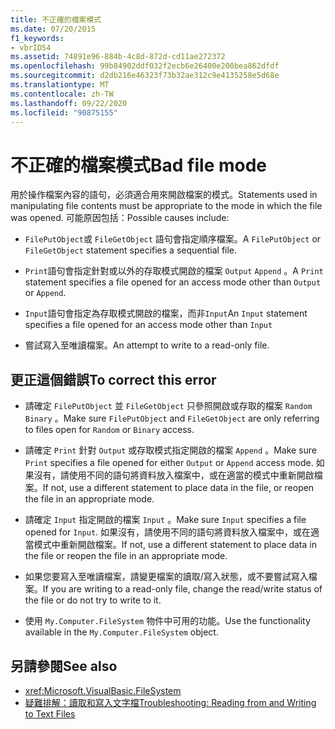 ```yaml
---
title: 不正確的檔案模式
ms.date: 07/20/2015
f1_keywords:
- vbrID54
ms.assetid: 74891e96-884b-4c8d-872d-cd11ae272372
ms.openlocfilehash: 99b84902ddf032f2ecb6e26400e200bea862dfdf
ms.sourcegitcommit: d2db216e46323f73b32ae312c9e4135258e5d68e
ms.translationtype: MT
ms.contentlocale: zh-TW
ms.lasthandoff: 09/22/2020
ms.locfileid: "90875155"
---
```

# <a name="bad-file-mode"></a><span data-ttu-id="d11ad-102">不正確的檔案模式</span><span class="sxs-lookup"><span data-stu-id="d11ad-102">Bad file mode</span></span>

<span data-ttu-id="d11ad-103">用於操作檔案內容的語句，必須適合用來開啟檔案的模式。</span><span class="sxs-lookup"><span data-stu-id="d11ad-103">Statements used in manipulating file contents must be appropriate to the mode in which the file was opened.</span></span> <span data-ttu-id="d11ad-104">可能原因包括：</span><span class="sxs-lookup"><span data-stu-id="d11ad-104">Possible causes include:</span></span>  
  
- <span data-ttu-id="d11ad-105">`FilePutObject`或 `FileGetObject` 語句會指定順序檔案。</span><span class="sxs-lookup"><span data-stu-id="d11ad-105">A `FilePutObject` or `FileGetObject` statement specifies a sequential file.</span></span>  
  
- <span data-ttu-id="d11ad-106">`Print`語句會指定針對或以外的存取模式開啟的檔案 `Output` `Append` 。</span><span class="sxs-lookup"><span data-stu-id="d11ad-106">A `Print` statement specifies a file opened for an access mode other than `Output` or `Append`.</span></span>  
  
- <span data-ttu-id="d11ad-107">`Input`語句會指定為存取模式開啟的檔案，而非`Input`</span><span class="sxs-lookup"><span data-stu-id="d11ad-107">An `Input` statement specifies a file opened for an access mode other than `Input`</span></span>  
  
- <span data-ttu-id="d11ad-108">嘗試寫入至唯讀檔案。</span><span class="sxs-lookup"><span data-stu-id="d11ad-108">An attempt to write to a read-only file.</span></span>  
  
## <a name="to-correct-this-error"></a><span data-ttu-id="d11ad-109">更正這個錯誤</span><span class="sxs-lookup"><span data-stu-id="d11ad-109">To correct this error</span></span>  
  
- <span data-ttu-id="d11ad-110">請確定 `FilePutObject` 並 `FileGetObject` 只參照開啟或存取的檔案 `Random` `Binary` 。</span><span class="sxs-lookup"><span data-stu-id="d11ad-110">Make sure `FilePutObject` and `FileGetObject` are only referring to files open for `Random` or `Binary` access.</span></span>  
  
- <span data-ttu-id="d11ad-111">請確定 `Print` 針對 `Output` 或存取模式指定開啟的檔案 `Append` 。</span><span class="sxs-lookup"><span data-stu-id="d11ad-111">Make sure `Print` specifies a file opened for either `Output` or `Append` access mode.</span></span> <span data-ttu-id="d11ad-112">如果沒有，請使用不同的語句將資料放入檔案中，或在適當的模式中重新開啟檔案。</span><span class="sxs-lookup"><span data-stu-id="d11ad-112">If not, use a different statement to place data in the file, or reopen the file in an appropriate mode.</span></span>  
  
- <span data-ttu-id="d11ad-113">請確定 `Input` 指定開啟的檔案 `Input` 。</span><span class="sxs-lookup"><span data-stu-id="d11ad-113">Make sure `Input` specifies a file opened for `Input`.</span></span> <span data-ttu-id="d11ad-114">如果沒有，請使用不同的語句將資料放入檔案中，或在適當模式中重新開啟檔案。</span><span class="sxs-lookup"><span data-stu-id="d11ad-114">If not, use a different statement to place data in the file or reopen the file in an appropriate mode.</span></span>  
  
- <span data-ttu-id="d11ad-115">如果您要寫入至唯讀檔案，請變更檔案的讀取/寫入狀態，或不要嘗試寫入檔案。</span><span class="sxs-lookup"><span data-stu-id="d11ad-115">If you are writing to a read-only file, change the read/write status of the file or do not try to write to it.</span></span>  
  
- <span data-ttu-id="d11ad-116">使用 `My.Computer.FileSystem` 物件中可用的功能。</span><span class="sxs-lookup"><span data-stu-id="d11ad-116">Use the functionality available in the `My.Computer.FileSystem` object.</span></span>  
  
## <a name="see-also"></a><span data-ttu-id="d11ad-117">另請參閱</span><span class="sxs-lookup"><span data-stu-id="d11ad-117">See also</span></span>

- <xref:Microsoft.VisualBasic.FileSystem>
- [<span data-ttu-id="d11ad-118">疑難排解：讀取和寫入文字檔</span><span class="sxs-lookup"><span data-stu-id="d11ad-118">Troubleshooting: Reading from and Writing to Text Files</span></span>](../../developing-apps/programming/drives-directories-files/troubleshooting-reading-from-and-writing-to-text-files.md)
